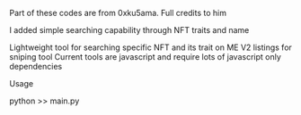 Part of these codes are from 0xku5ama. Full credits to him

I added simple searching capability through NFT traits and name

Lightweight tool for searching specific NFT and its trait on ME V2 listings for sniping tool
Current tools are javascript and require lots of javascript only dependencies

Usage

python >> main.py
